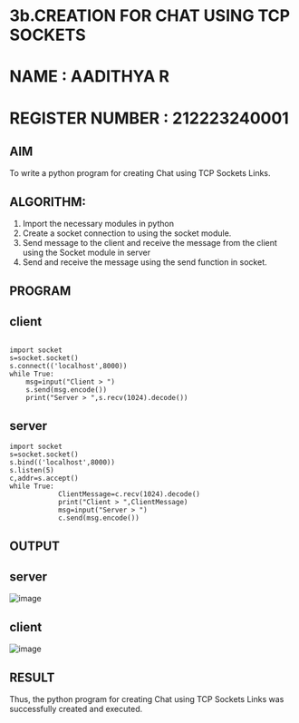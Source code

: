 # 3b.CREATION FOR CHAT USING TCP SOCKETS

# NAME : AADITHYA R
# REGISTER NUMBER : 212223240001

## AIM
To write a python program for creating Chat using TCP Sockets Links.
## ALGORITHM:
1. Import the necessary modules in python
2. Create a socket connection to using the socket module.
3. Send message to the client and receive the message from the client using the Socket module in
 server
4. Send and receive the message using the send function in socket.
## PROGRAM
## client
```

import socket 
s=socket.socket() 
s.connect(('localhost',8000)) 
while True: 
    msg=input("Client > ") 
    s.send(msg.encode()) 
    print("Server > ",s.recv(1024).decode())
```
## server
```
import socket 
s=socket.socket() 
s.bind(('localhost',8000)) 
s.listen(5) 
c,addr=s.accept() 
while True: 
            ClientMessage=c.recv(1024).decode() 
            print("Client > ",ClientMessage) 
            msg=input("Server > ") 
            c.send(msg.encode())
```

## OUTPUT
## server
![image](https://github.com/user-attachments/assets/c47d7cac-a8fe-4b8a-a2d8-0a425718c3e0)
## client
![image](https://github.com/user-attachments/assets/ab57cacd-690f-460c-bb88-536057678a6f)


## RESULT
Thus, the python program for creating Chat using TCP Sockets Links was successfully 
created and executed.
